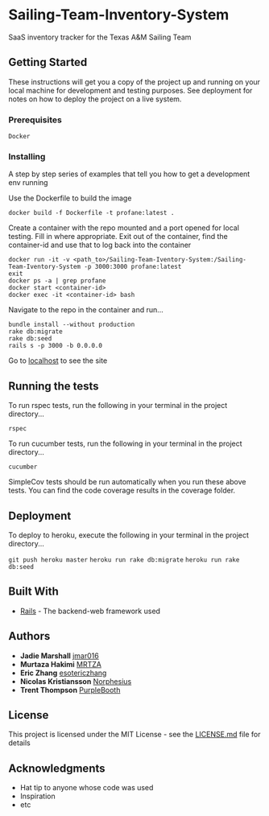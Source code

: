# Sailing-Team-Inventory-System
SaaS inventory tracker for the Texas A&amp;M Sailing Team

## Getting Started

These instructions will get you a copy of the project up and running on your local machine for development and testing purposes. See deployment for notes on how to deploy the project on a live system.

### Prerequisites

```
Docker
```

### Installing

A step by step series of examples that tell you how to get a development env running

Use the Dockerfile to build the image

```
docker build -f Dockerfile -t profane:latest .
```

Create a container with the repo mounted and a port opened for local testing.
Fill in <BLANK> where appropriate. Exit out of the container, find the container-id
and use that to log back into the container

```
docker run -it -v <path_to>/Sailing-Team-Iventory-System:/Sailing-Team-Iventory-System -p 3000:3000 profane:latest
exit
docker ps -a | grep profane 
docker start <container-id>
docker exec -it <container-id> bash
```

Navigate to the repo in the container and run...
```
bundle install --without production
rake db:migrate
rake db:seed
rails s -p 3000 -b 0.0.0.0
```

Go to [localhost](http://localhost:3000) to see the site

## Running the tests

To run rspec tests, run the following in your terminal in the project directory...

`rspec`

To run cucumber tests, run the following in your terminal in the project directory...

`cucumber`

SimpleCov tests should be run automatically when you run these above tests. You can find the code coverage results in the coverage folder.

## Deployment

To deploy to heroku, execute the following in your terminal in the project directory...

`git push heroku master`
`heroku run rake db:migrate`
`heroku run rake db:seed`

## Built With

* [Rails](https://rubyonrails.org/) - The backend-web framework used

## Authors

* **Jadie Marshall** [jmar016](https://github.com/jmar016)
* **Murtaza Hakimi** [MRTZA](https://github.com/MRTZA)
* **Eric Zhang** [esotericzhang](https://github.com/esotericzhang)
* **Nicolas Kristiansson** [Norphesius](https://github.com/Norphesius)
* **Trent Thompson** [PurpleBooth](https://github.com/PurpleBooth)

## License

This project is licensed under the MIT License - see the [LICENSE.md](LICENSE.md) file for details

## Acknowledgments

* Hat tip to anyone whose code was used
* Inspiration
* etc


